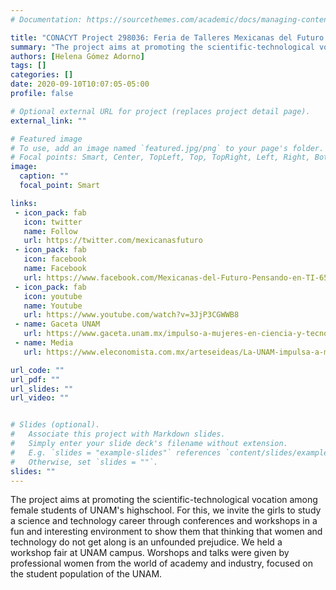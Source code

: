 ```yaml
---
# Documentation: https://sourcethemes.com/academic/docs/managing-content/

title: "CONACYT Project 298036: Feria de Talleres Mexicanas del Futuro: Trazando conciencias, pensando en TI Edición IIMAS UNAM."
summary: "The project aims at promoting the scientific-technological vocation among female students of UNAM's highschool. For this, we invite the girls to study a science and technology career through conferences and workshops in a fun and interesting environment to show them that thinking that women and technology do not get along is an unfounded prejudice. We held a workshop fair at UNAM campus. Worshops and talks were given by professional women from the world of academy and industry, focused on the student population of the UNAM. "
authors: [Helena Gómez Adorno]
tags: []
categories: []
date: 2020-09-10T10:07:05-05:00
profile: false 

# Optional external URL for project (replaces project detail page).
external_link: ""

# Featured image
# To use, add an image named `featured.jpg/png` to your page's folder.
# Focal points: Smart, Center, TopLeft, Top, TopRight, Left, Right, BottomLeft, Bottom, BottomRight.
image:
  caption: ""
  focal_point: Smart

links:
 - icon_pack: fab
   icon: twitter
   name: Follow
   url: https://twitter.com/mexicanasfuturo
 - icon_pack: fab
   icon: facebook
   name: Facebook
   url: https://www.facebook.com/Mexicanas-del-Futuro-Pensando-en-TI-650701905351287
 - icon_pack: fab
   icon: youtube
   name: Youtube
   url: https://www.youtube.com/watch?v=3JjP3CGWWB8
 - name: Gaceta UNAM
   url: https://www.gaceta.unam.mx/impulso-a-mujeres-en-ciencia-y-tecnologia
 - name: Media
   url: https://www.eleconomista.com.mx/arteseideas/La-UNAM-impulsa-a-mujeres-en-carreras-de-ciencia-y-tecnologia-20190902-0031.html

url_code: ""
url_pdf: ""
url_slides: ""
url_video: ""


# Slides (optional).
#   Associate this project with Markdown slides.
#   Simply enter your slide deck's filename without extension.
#   E.g. `slides = "example-slides"` references `content/slides/example-slides.md`.
#   Otherwise, set `slides = ""`.
slides: ""
---
```


The project aims at promoting the scientific-technological vocation among female students of UNAM's highschool. For this, we invite the girls to study a science and technology career through conferences and workshops in a fun and interesting environment to show them that thinking that women and technology do not get along is an unfounded prejudice. We held a workshop fair at UNAM campus. Worshops and talks were given by professional women from the world of academy and industry, focused on the student population of the UNAM.
